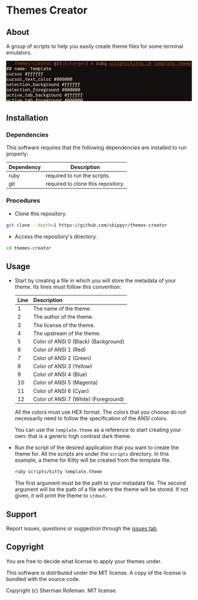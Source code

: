# Themes Creator

## About

A group of scripts to help you easily create theme files for some terminal
emulators.

![](preview.png)

## Installation

### Dependencies

This software requires that the following dependencies are installed to run
properly:

| Dependency | Description |
|-|-|
| ruby | required to run the scripts. |
| git | required to clone this repository. |

### Procedures

- Clone this repository.

```bash
git clone --depth=1 https://github.com/skippyr/themes-creator
```

- Access the repository's directory.

```bash
cd themes-creator
```

## Usage

- Start by creating a file in which you will store the metadata of your theme.
  Its lines must follow this convention:

  | Line | Description |
  |-|-|
  | 1 | The name of the theme. |
  | 2 | The author of the theme. |
  | 3 | The license of the theme. |
  | 4 | The upstream of the theme. |
  | 5 | Color of ANSI 0 (Black) (Background) |
  | 6 | Color of ANSI 1 (Red) |
  | 7 | Color of ANSI 2 (Green) |
  | 8 | Color of ANSI 3 (Yellow) |
  | 9 | Color of ANSI 4 (Blue) |
  | 10 | Color of ANSI 5 (Magenta) |
  | 11 | Color of ANSI 6 (Cyan) |
  | 12 | Color of ANSI 7 (White) (Foreground) |

  All the colors must use HEX format. The colors that you choose do not
  necessarily need to follow the specification of the ANSI colors.

  You can use the `template.theme` as a reference to start creating
  your own: that is a generic high contrast dark theme.

- Run the script of the desired application that you want to create the theme
  for. All the scripts are under the `scripts` directory. In this example, a
  theme for Kitty will be created from the template file.

  ```bash
  ruby scripts/kitty template.theme
  ```

  The first argument must be the path to your metadata file. The second
  argument will be the path of a file where the theme will be stored. If not
  given, it will print the theme to `stdout`.

## Support

Report issues, questions or suggestion through the [issues tab](https://github.com/skippyr/flamerial/issues).

## Copyright

You are free to decide what license to apply your themes under.

This software is distributed under the MIT license. A copy of the license is
bundled with the source code.

Copyright (c) Sherman Rofeman. MIT license.
